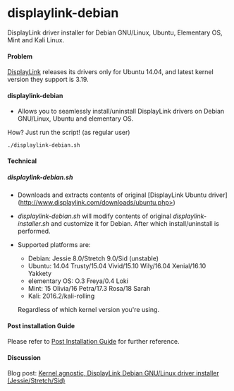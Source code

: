 # displaylink-debian
DisplayLink driver installer for Debian GNU/Linux, Ubuntu, Elementary OS, Mint and Kali Linux.

#### Problem
[DisplayLink](http://www.displaylink.com/) releases its drivers only for Ubuntu 14.04, and latest kernel version they support is 3.19.


#### displaylink-debian

* Allows you to seamlessly install/uninstall DisplayLink drivers on Debian GNU/Linux, Ubuntu and elementary OS.


How? Just run the script! (as regular user)

`./displaylink-debian.sh`

#### Technical

##### displaylink-debian.sh

* Downloads and extracts contents of original [DisplayLink Ubuntu driver] (http://www.displaylink.com/downloads/ubuntu.php>)

* _displaylink-debian.sh_ will modify contents of original _displaylink-installer.sh_ and customize it for Debian. After which install/uninstall is performed. 

* Supported platforms are:

  * Debian: Jessie 8.0/Stretch 9.0/Sid (unstable)
  * Ubuntu: 14.04 Trusty/15.04 Vivid/15.10 Wily/16.04 Xenial/16.10 Yakkety
  * elementary OS: O.3 Freya/0.4 Loki
  * Mint: 15 Olivia/16 Petra/17.3 Rosa/18 Sarah
  * Kali: 2016.2/kali-rolling

  Regardless of which kernel version you're using.

#### Post installation Guide

Please refer to [Post Installation Guide](https://github.com/AdnanHodzic/displaylink-debian/blob/master/post-install-guide.md) for further reference.

#### Discussion
Blog post: [Kernel agnostic, DisplayLink Debian GNU/Linux driver installer (Jessie/Stretch/Sid)](http://foolcontrol.org/?p=1777)
